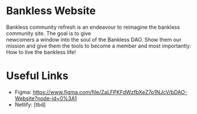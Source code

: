 # Bankless Website

Bankless community refresh is an endeavour to reimagine the bankless community site. The goal is to give  
newcomers a window into the soul of the Bankless DAO. Show them our mission and give them the tools to become a member and most importantly: How to live the bankless life!

# Useful Links

*   Figma: https://www.figma.com/file/ZaLFPKFdWzfbXeZ7p1NJcV/bDAO-Website?node-id=0%3A1
*   Netlify: \[tbd\]
